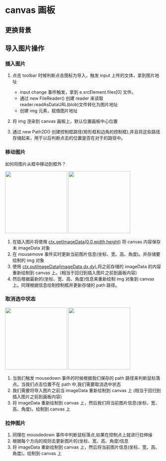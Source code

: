 # canvas 画板

## 更换背景

## 导入图片操作

### 插入图片

1. 点击 toolbar 时候判断点击图标为导入，触发 input 上传的文体，拿到图片地址

    - input change 事件触发，拿到 e.srcElement.files[0] 文件。
    - 通过 new FileReader() 创建 reader 来读取 reader.readAsDataURL(blob)文件转化为图片地址
    - 创建 img 元素，赋值图片地址

2. 将 img 渲染到 canvas 画板上，默认位置画板中心位置
3. 通过 new Path2D() 创建控制框路径(矩形框和边角的控制框),并且将这些路径存储起来，用于以后判断点击的位置是否在对于的路径中。

### 移动图片

如何将图片从框中移动到框外？

<img width="200" src="https://p9-juejin.byteimg.com/tos-cn-i-k3u1fbpfcp/490a74a82c8a424394fa309a81288b03~tplv-k3u1fbpfcp-watermark.image" />

<img width="200" src="https://p6-juejin.byteimg.com/tos-cn-i-k3u1fbpfcp/a26f1d6732a44b1799fdb4cb10e99f24~tplv-k3u1fbpfcp-watermark.image">

1. 在插入图片将使用 [ctx.getImageData(0,0,width,height)](https://developer.mozilla.org/zh-CN/docs/Web/API/CanvasRenderingContext2D/getImageData) 将 canvas 内容保存未 imageData 对象
2. 在 mousemove 事件实时更新当前图片信息(坐标、宽、高、角度)。并存储要绘制的 img 对象
3. 使用 [ctx.putImageData(imageData,dx,dy)](https://developer.mozilla.org/en-US/docs/Web/API/CanvasRenderingContext2D/putImageData),将之前存储的 imageData 的内容重新绘制到 canvas 上。(相当于回归到插入图片之前到画板内容)
4. 然后根据最新的(坐标、宽、高、角度)信息来重新绘制 img 对象到 canvas 上。同理根据信息绘制控制框并更新存储的 path 路径。

### 取消选中状态

<img width="200" src="https://p6-juejin.byteimg.com/tos-cn-i-k3u1fbpfcp/a26f1d6732a44b1799fdb4cb10e99f24~tplv-k3u1fbpfcp-watermark.image">
<img width="200" src="https://p3-juejin.byteimg.com/tos-cn-i-k3u1fbpfcp/ee4f68b7a0e0442496f33cd65b45735a~tplv-k3u1fbpfcp-watermark.image">

1. 当我们触发 mousedown 事件的时候根据我们保存的 path 路径来判断鼠标落点。当我们点击位置不在 path 中,我们需要取消选中状态
2. 我们需要将导入图片之前当 imageData 重新绘制到 canvas 上 (相当于回归到插入图片之前到画板内容)
3. 将 imageData 重新绘制到 canvas 上，然后我们将当前图片信息(坐标、宽、高、角度)。绘制到 canvas 上

### 拉伸图片

1. 同理在 mousdedown 事件中判断鼠标落点,如果在控制点上就进行拉伸操
2. 根据每个方向的规则去更新图片的(坐标、宽、高、角度)信息
3. 将 imageData 重新绘制到 canvas 上，然后将当前图片信息(坐标、宽、高、角度)。绘制到 canvas 上
